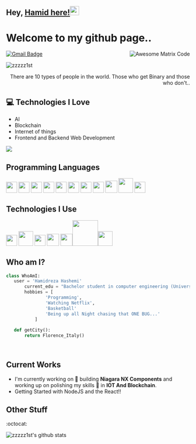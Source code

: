 ## Hey, [Hamid here!](https://github.com/zzzzz1st/)<img src="https://media.giphy.com/media/hvRJCLFzcasrR4ia7z/giphy.gif" width="25px">

<h1>Welcome to my github page..</h1> 

<img src = 'https://github.com/MarikIshtar007/MarikIshtar007/blob/master/images/matrix.gif' alt = 'Awesome Matrix Code' align='right'/>

[![Gmail Badge](https://img.shields.io/badge/-zzzzz1st@yahoo.com-c14438?style=flat-square&logo=Gmail&logoColor=white&link=mailto:zzzzz1st@yahoo.com)](mailto:zzzzz1st@yahoo.com)
<p align="left"> <img src="https://komarev.com/ghpvc/?username=zzzzz1st" alt="zzzzz1st" /> </p>

<div style="text-align: right">There are 10 types of people in the world. Those who get Binary and those who don't.. </div>

## :computer: Technologies I Love
* AI
* Blockchain
* Internet of things
* Frontend and Backend Web Development

<img src = "https://github-readme-stats.vercel.app/api/top-langs/?username=zzzzz1st&layout=compact">

## Programming Languages
<img src = 'https://github.com/MarikIshtar007/MarikIshtar007/blob/master/images/c-original.svg' width='30'/> <img src = 'https://github.com/MarikIshtar007/MarikIshtar007/blob/master/images/cpp.svg' width='30'/> <img src = 'https://github.com/MarikIshtar007/MarikIshtar007/blob/master/images/python2.png' height='30'/>  <img src = 'https://github.com/MarikIshtar007/MarikIshtar007/blob/master/images/html.svg' width='30'/> <img src='https://github.com/MarikIshtar007/MarikIshtar007/blob/master/images/java.svg' width='30'/> <img src = 'https://github.com/MarikIshtar007/MarikIshtar007/blob/master/images/kotlin.svg' width='30'/> <img src = 'https://github.com/MarikIshtar007/MarikIshtar007/blob/master/images/css.svg' width='30'/> <img src = 'https://github.com/MarikIshtar007/MarikIshtar007/blob/master/images/js.svg' width='30'/> <img src = 'https://github.com/MarikIshtar007/MarikIshtar007/blob/master/images/bootstrap.svg' width='33'/> <img src = 'https://github.com/MarikIshtar007/MarikIshtar007/blob/master/images/php.svg' width='40'/>
 <img src = 'https://github.com/MarikIshtar007/MarikIshtar007/blob/master/images/sql.svg' width='30'/> 
 
 ## Technologies I Use
 <img src = 'https://github.com/MarikIshtar007/MarikIshtar007/blob/master/images/pycharm.svg' width='30'/> <img src = 'https://github.com/MarikIshtar007/MarikIshtar007/blob/master/images/android.svg' height='40'/> <img src = 'https://github.com/MarikIshtar007/MarikIshtar007/blob/master/images/git.svg' width='30'/> <img src = 'https://github.com/MarikIshtar007/MarikIshtar007/blob/master/images/nodejs.svg' width='33'/> <img src = 'https://github.com/MarikIshtar007/MarikIshtar007/blob/master/images/react.svg' width='33'/><img src = 'https://user-images.githubusercontent.com/52376408/129475151-20fc9dfa-399f-4c53-8312-e2e746e3b8c2.png' width='70'/><img src = 'https://user-images.githubusercontent.com/52376408/162423797-ab6808bc-d5eb-4b9a-8e66-540e5de3d526.jpg' height='40'/>
 
 ## Who am I?
 ```python
 class WhoAmI:
 	user = 'Hamidreza Hashemi'
		current_edu = "Bachelor student in computer engineering (University of Florence)"
		hobbies = [
				'Programming',
				'Watching Netflix',
				'Basketball'
				'Being up all Night chasing that ONE BUG...'
			]
	
	def getCity():
		return Florence_Italy()
	
	
 ```
 
## Current Works
 * I'm currently working on 🔭 building **Niagara NX Components** and working up on polishing my skills 🌱 in **IOT And Blockchain**.
 * Getting Started with NodeJS and the React!!
 
## Other Stuff
  :octocat: 

![zzzzz1st's github stats](https://github-readme-stats.vercel.app/api?username=zzzzz1st&show_icons=true&hide=[%22issues%22])
 
 

